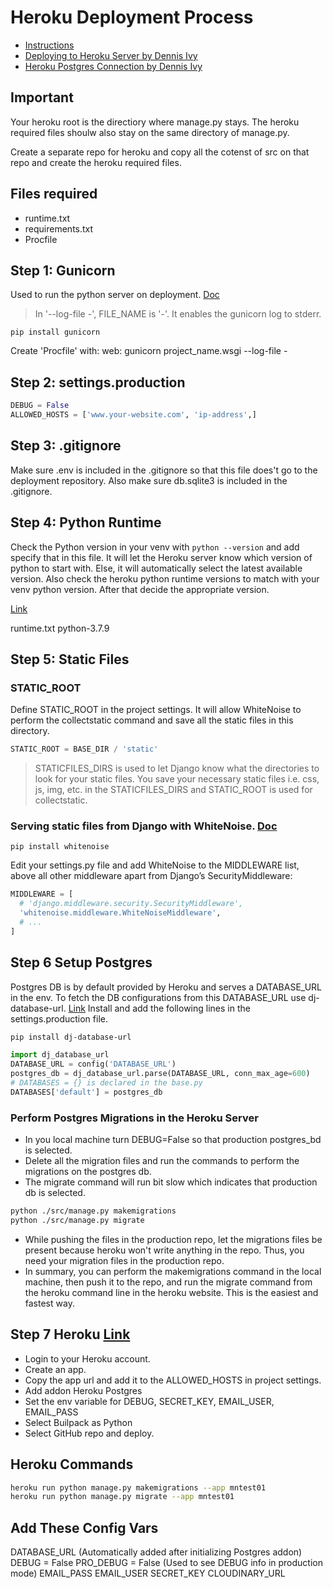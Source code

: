 # Heroku Deployment Process
- [Instructions](https://devcenter.heroku.com/articles/deploying-python)
- [Deploying to Heroku Server by Dennis Ivy](https://youtu.be/kBwhtEIXGII)
- [Heroku Postgres Connection by Dennis Ivy](https://youtu.be/TFFtDLZnbSs)

## Important
Your heroku root is the directiory where manage.py stays. The heroku required files shoulw also stay on the same directory of manage.py.

Create a separate repo for heroku and copy all the cotenst of src on that repo and create the heroku required files.

##  Files required
- runtime.txt
- requirements.txt
- Procfile

## Step 1: Gunicorn
Used to run the python server on deployment. [Doc](https://docs.gunicorn.org/en/latest/settings.html)
> In '--log-file -', FILE_NAME is '-'. It enables the gunicorn log to stderr.

`pip install gunicorn`

Create 'Procfile' with:
web: gunicorn project_name.wsgi --log-file -

## Step 2: settings.production
```python
DEBUG = False
ALLOWED_HOSTS = ['www.your-website.com', 'ip-address',]
```

## Step 3: .gitignore
Make sure .env is included in the .gitignore so that this file does't go to the deployment repository.
Also make sure db.sqlite3 is included in the .gitignore.

## Step 4: Python Runtime
Check the Python version in your venv with `python --version` and add specify that in this file. It will let the Heroku server know which version of python to start with. Else, it will automatically select the latest available version.
Also check the heroku python runtime versions to match with your venv python version. After that decide the appropriate version.

[Link](https://devcenter.heroku.com/articles/python-support#specifying-a-python-version)

runtime.txt
python-3.7.9

## Step 5: Static Files

### STATIC_ROOT
Define STATIC_ROOT in the project settings. It will allow WhiteNoise to perform the collectstatic command and save all the static files in this directory.
```python
STATIC_ROOT = BASE_DIR / 'static'
```
> STATICFILES_DIRS is used to let Django know what the directories to look for your static files. You save your necessary static files i.e. css, js, img, etc. in the STATICFILES_DIRS and STATIC_ROOT is used for collectstatic.


### Serving static files from Django with WhiteNoise. [Doc](http://whitenoise.evans.io/en/stable/)

`pip install whitenoise`

Edit your settings.py file and add WhiteNoise to the MIDDLEWARE list, above all other middleware apart from Django’s SecurityMiddleware:

```python
MIDDLEWARE = [
  # 'django.middleware.security.SecurityMiddleware',
  'whitenoise.middleware.WhiteNoiseMiddleware',
  # ...
]
```

## Step 6 Setup Postgres
Postgres DB is by default provided by Heroku and serves a DATABASE_URL in the env.
To fetch the DB configurations from this DATABASE_URL use dj-database-url. [Link](https://pypi.org/project/dj-database-url/)
Install and add the following lines in the settings.production file.

```bash
pip install dj-database-url
```

```python
import dj_database_url
DATABASE_URL = config('DATABASE_URL')
postgres_db = dj_database_url.parse(DATABASE_URL, conn_max_age=600)
# DATABASES = {} is declared in the base.py
DATABASES['default'] = postgres_db
```

### Perform Postgres Migrations in the Heroku Server
- In you local machine turn DEBUG=False so that production postgres_bd is selected.
- Delete all the migration files and run the commands to perform the migrations on the postgres db.
- The migrate command will run bit slow which indicates that production db is selected.
```bash
python ./src/manage.py makemigrations
python ./src/manage.py migrate
```
- While pushing the files in the production repo, let the migrations files be present because heroku won't write anything in the repo. Thus, you need your migration files in the production repo.
- In summary, you can perform the makemigrations command in the local machine, then push it to the repo, and run the migrate command from the heroku command line in the heroku website. This is the easiest and fastest way.

## Step 7 Heroku [Link](https://www.heroku.com/)
- Login to your Heroku account.
- Create an app.
- Copy the app url and add it to the ALLOWED_HOSTS in project settings.
- Add addon Heroku Postgres
- Set the env variable for DEBUG, SECRET_KEY, EMAIL_USER, EMAIL_PASS
- Select Builpack as Python
- Select GitHub repo and deploy.

## Heroku Commands
```bash
heroku run python manage.py makemigrations --app mntest01
heroku run python manage.py migrate --app mntest01
```

## Add These Config Vars
DATABASE_URL (Automatically added after initializing Postgres addon)
DEBUG = False
PRO_DEBUG = False (Used to see DEBUG info in production mode)
EMAIL_PASS
EMAIL_USER
SECRET_KEY
CLOUDINARY_URL
